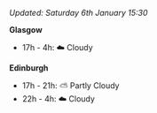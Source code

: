 *Updated: Saturday 6th January 15:30*

**Glasgow**

* 17h - 4h: :cloud: Cloudy

**Edinburgh**

* 17h - 21h: :partly_sunny: Partly Cloudy
* 22h - 4h: :cloud: Cloudy
